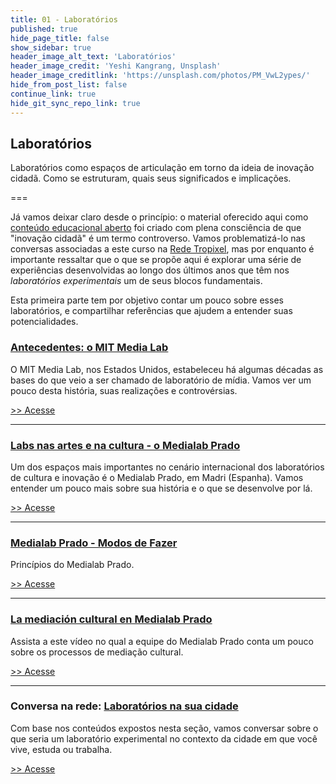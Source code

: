 ```yaml
---
title: 01 - Laboratórios
published: true
hide_page_title: false
show_sidebar: true
header_image_alt_text: 'Laboratórios'
header_image_credit: 'Yeshi Kangrang, Unsplash'
header_image_creditlink: 'https://unsplash.com/photos/PM_VwL2ypes/'
hide_from_post_list: false
continue_link: true
hide_git_sync_repo_link: true
---
```


## Laboratórios

Laboratórios como espaços de articulação em torno da ideia de inovação cidadã. Como se estruturam, quais seus significados e implicações.

===

Já vamos deixar claro desde o princípio: o material oferecido aqui como [conteúdo 
educacional aberto](https://cursos.tropixel.org/ic-conceitos/sobre) foi criado com plena consciência de que "inovação cidadã" é um
termo controverso. Vamos problematizá-lo nas conversas associadas a este curso na [Rede Tropixel](https://rede.tropixel.org/c/comunidades/curso-ic-conceitos/29), mas por enquanto é importante ressaltar que o que se propõe aqui é explorar uma série de 
experiências desenvolvidas ao longo dos últimos anos que têm nos _laboratórios experimentais_ um de seus blocos fundamentais.

Esta primeira parte tem por objetivo contar um pouco sobre esses laboratórios,
e compartilhar referências que ajudem a entender suas potencialidades.

### [Antecedentes: o MIT Media Lab](mit-media-lab)

O MIT Media Lab, nos Estados Unidos, estabeleceu há algumas décadas as bases do que veio a ser chamado de laboratório de mídia. Vamos ver um pouco desta história, suas realizações e controvérsias.

[>> Acesse](mit-media-lab)

---

### [Labs nas artes e na cultura - o Medialab Prado](medialab-prado)

Um dos espaços mais importantes no cenário internacional dos laboratórios de cultura e inovação é o Medialab Prado, em Madri (Espanha). Vamos entender um pouco mais sobre sua história e o que se desenvolve por lá.

[>> Acesse](medialab-prado)

---

### [Medialab Prado - Modos de Fazer](modos-de-fazer)

Princípios do Medialab Prado.

[>> Acesse](modos-de-fazer)

---

### [La mediación cultural en Medialab Prado](mediacion-cultural)

Assista a este vídeo no qual a equipe do Medialab Prado conta um pouco sobre os processos de mediação cultural.

[>> Acesse](mediacion-cultural)

---

### Conversa na rede: [Laboratórios na sua cidade](labs-sua-cidade)

Com base nos conteúdos expostos nesta seção, vamos conversar sobre o que seria um laboratório experimental no contexto da cidade em que você vive, estuda ou trabalha.

[>> Acesse](labs-sua-cidade)